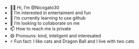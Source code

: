 - 👋🏻 Hi, I’m @Nicogato30
- 👀 I’m interested in entertaiment and fun
- 🌱 I’m currently learning to use github
- 💞️ I’m looking to collaborate on me
- 📫 How to reach me is private
- 😄 Pronouns: kind, inteligent and interesated
- ⚡ Fun fact: I like cats and Dragon Ball and I live with two cats

<!---
Nicogato30/Nicogato30 is a ✨ special ✨ repository because its `README.md` (this file) appears on your GitHub profile.
You can click the Preview link to take a look at your changes.
--->
